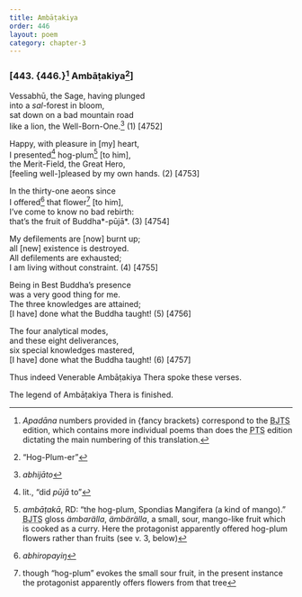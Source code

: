 ```yaml
---
title: Ambāṭakiya
order: 446
layout: poem
category: chapter-3
---
```


### \[443. {446.}[^1] Ambāṭakiya[^2]\]

Vessabhū, the Sage, having plunged  
into a *sal*-forest in bloom,  
sat down on a bad mountain road  
like a lion, the Well-Born-One.[^3] (1) \[4752\]

Happy, with pleasure in \[my\] heart,  
I presented[^4] hog-plum[^5] \[to him\],  
the Merit-Field, the Great Hero,  
\[feeling well-\]pleased by my own hands. (2) \[4753\]

In the thirty-one aeons since  
I offered[^6] that flower[^7] \[to him\],  
I’ve come to know no bad rebirth:  
that’s the fruit of Buddha*-pūjā*. (3) \[4754\]

My defilements are \[now\] burnt up;  
all \[new\] existence is destroyed.  
All defilements are exhausted;  
I am living without constraint. (4) \[4755\]

Being in Best Buddha’s presence  
was a very good thing for me.  
The three knowledges are attained;  
\[I have\] done what the Buddha taught! (5) \[4756\]

The four analytical modes,  
and these eight deliverances,  
six special knowledges mastered,  
\[I have\] done what the Buddha taught! (6) \[4757\]

Thus indeed Venerable Ambāṭakiya Thera spoke these verses.

The legend of Ambāṭakiya Thera is finished.

[^1]: *Apadāna* numbers provided in {fancy brackets} correspond to the <abbr title="Buddha Jayanthi Tripitaka Series">BJTS</abbr> edition, which contains more individual poems than does the <abbr title="Pali Text Society">PTS</abbr> edition dictating the main numbering of this translation.

[^2]: “Hog-Plum-er”

[^3]: *abhijāto*

[^4]: lit., “did *pūjā* to”

[^5]: *ambāṭakā*, RD: “the hog-plum, Spondias Mangifera (a kind of mango).” <abbr title="Buddha Jayanthi Tripitaka Series">BJTS</abbr> gloss *ämbarälla*, *ämbärälla*, a small, sour, mango-like fruit which is cooked as a curry. Here the protagonist apparently offered hog-plum flowers rather than fruits (see v. 3, below)

[^6]: *abhiropayiŋ*

[^7]: though “hog-plum” evokes the small sour fruit, in the present instance the protagonist apparently offers flowers from that tree
